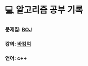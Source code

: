 💻 알고리즘 공부 기록
==================

### 문제집: [BOJ](https://www.acmicpc.net/problemset)

### 강의: [바킹덕](https://www.youtube.com/@BaaaaaaaaaaaaaaaaaaaaarkingDog)

### 언어: c++
